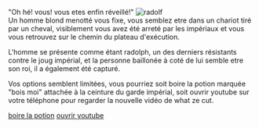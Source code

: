 "Oh hé! vous! vous etes enfin réveillé!"
![radolf](https://external-content.duckduckgo.com/iu/?u=https%3A%2F%2Fih1.redbubble.net%2Fimage.3666417659.5988%2Fflat%2C750x%2C075%2Cf-pad%2C750x1000%2Cf8f8f8.jpg&f=1&nofb=1&ipt=1da08f6c6cab74318782e93d993de70d4143eba8798783777a947071214fe231&ipo=images)   
Un homme blond menotté vous fixe, vous semblez etre dans un chariot tiré par un cheval, visiblement vous avez été arreté par les impériaux et vous vous retrouvez sur le chemin du plateau d'exécution.   

L'homme se présente comme étant radolph, un des derniers résistants contre le joug impérial, et la personne baillonée à coté de lui
semble etre son roi, il a également été capturé.

Vos options semblent limitées, vous pourriez soit boire la potion marquée "bois moi" attachée à la ceinture du garde impérial, soit ouvrir youtube sur votre téléphone pour regarder la nouvelle vidéo de what ze cut.

[boire la potion](ledos.md)
[ouvrir youtube](richa.md)
